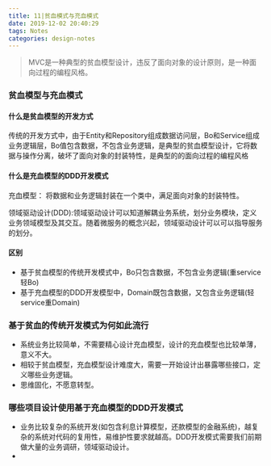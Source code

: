 ```yaml
---
title: 11|贫血模式与充血模式
date: 2019-12-02 20:40:29
tags: Notes
categories: design-notes 
---
```


> MVC是一种典型的贫血模型设计，违反了面向对象的设计原则，是一种面向过程的编程风格。

### 贫血模型与充血模式
#### 什么是贫血模型的开发方式

传统的开发方式中，由于Entity和Repository组成数据访问层，Bo和Service组成业务逻辑层，Bo值包含数据，不包含业务逻辑，是典型的贫血模型设计，它将数据与操作分离，破坏了面向对象的封装特性，是典型的的面向过程的编程风格

#### 什么是充血模型的DDD开发模式

充血模型： 将数据和业务逻辑封装在一个类中，满足面向对象的封装特性。

领域驱动设计(DDD):领域驱动设计可以知道解耦业务系统，划分业务模块，定义业务领域模型及其交互。随着微服务的概念兴起，领域驱动设计可以可以指导服务的划分。

#### 区别

+ 基于贫血模型的传统开发模式中，Bo只包含数据，不包含业务逻辑(重service轻Bo)
+ 基于充血模型的DDD开发模型中，Domain既包含数据，又包含业务逻辑(轻service重Domain)

### 基于贫血的传统开发模式为何如此流行
+ 系统业务比较简单，不需要精心设计充血模型，设计的充血模型也比较单薄，意义不大。
+ 相较于贫血模型，充血模型设计难度大，需要一开始设计出暴露哪些接口，定义哪些业务逻辑。
+ 思维固化，不愿意转型。

### 哪些项目设计使用基于充血模型的DDD开发模式

+ 业务比较复杂的系统开发(如包含利息计算模型，还款模型的金融系统)，越复杂的系统对代码的复用性，易维护性要求就越高。DDD开发模式需要我们前期做大量的业务调研，领域驱动设计。
+ 


